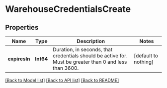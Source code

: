 # WarehouseCredentialsCreate


## Properties
Name | Type | Description | Notes
------------ | ------------- | ------------- | -------------
**expiresIn** | **Int64** | Duration, in seconds, that credentials should be active for. Must be greater than 0 and less than 3600.  | [default to nothing]


[[Back to Model list]](../README.md#models) [[Back to API list]](../README.md#api-endpoints) [[Back to README]](../README.md)


